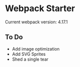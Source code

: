 # Webpack Starter

Current webpack version: 4.17.1

## To Do

- Add image optimization
- Add SVG Sprites
- Shed a single tear
